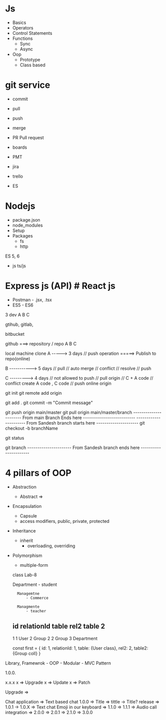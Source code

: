 # Js 
- Basics
- Operators 
- Control Statements 
- Functions 
    - Sync 
    - Async 
- Oop  
    - Prototype
    - Class based

# git service 
- commit 
- pull 
- push 
- merge 
- PR Pull request 
- boards 

- PMT 
- jira 
- trello 

- ES 

# Nodejs 
- package.json
- node_modules 
- Setup  
- Packages 
    - fs
    - http 

ES 5, 6

- js                                                ts/js 
# Express js (API)                                # React js 
- Postman                                           - .jsx, .tsx
- ES5                                               - ES6



3 dev
A 
B
C

gtihub, 
gitlab,

bitbucket


github ===> 
repository  / repo
A
B 
C 

local machine clone 
A 
-----> 3 days 
    // push operation
    =====> Publish to repo(online)

B 
-----------> 5 days
    // pull
        // auto merge 
            // conflict 
                // resolve 
    // push 

C 
---------> 4 days
    // not allowed to push 
    // pull origin 
        // C + A code 
            // conflict create 
                A code , C code 
    // push online origin 


git init 
git remote add origin 


git add .
git commit -m "Commit message" 

git push origin main/master
git pull origin main/master/branch
---------------------- From main Branch Ends here --------------------------
---------------------- From Sandesh branch starts here ---------------------
git checkout -b branchName

git status 

git branch 
---------------------- From Sandesh branch ends here ----------------------



# 4 pillars of OOP
- Abstraction
    - Abstract => 
- Encapsulation 
    - Capsule 
    - access modifiers, 
        public, private, protected
- Inheritance 
    - inherit
        - overloading, overriding 
- Polymorphism
    - multiple-form 

    class 
        Lab-8


    Department 
        - student 


        Managemtne 
            - Commerce 
        
        Managmente 
            - teacher 


    id      relationId      table       rel2     table 2
    -------------------------------------------------
    1           1           User        2       Group
    2           2           Group       3       Department


    const first = {
        id: 1, 
        relationId: 1, 
        table: {User class},
        rel2: 2,
        table2: {Group coll}
    }



Library, Framewrok 
    - OOP 
        - Modular 
            - MVC Pattern 



1.0.0.

x.x.x 
x => Upgrade 
x => Update 
x => Patch


Upgrade => 

Chat application
    => Text based chat 
        1.0.0
        => Title => tittle -> Title? release => 
            1.0.1
            -> 1.0.X
        => Text chat Emoji in our keyboard => 
            1.1.0
                => 1.1.1
    => Audio call integration 
        => 2.0.0
            => 2.0.1
        => 2.1.0
    => 3.0.0